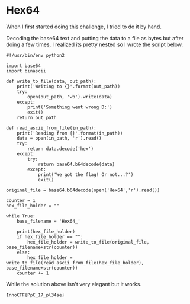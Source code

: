 # Hex64

When I first started doing this challenge, I tried to do it by hand.

Decoding the base64 text and putting the data to a file as bytes but after doing a few times, I realized its pretty nested so I wrote the script below.

```
#!/usr/bin/env python2

import base64
import binascii

def write_to_file(data, out_path):
    print('Writing to {}'.format(out_path))
    try:
        open(out_path, 'wb').write(data)
    except:
        print('Something went wrong D:')
        exit()
    return out_path

def read_ascii_from_file(in_path):
    print('Reading from {}'.format(in_path))
    data = open(in_path, 'r').read()
    try:
        return data.decode('hex')
    except:
        try:
            return base64.b64decode(data)
        except:
            print('We got the flag! Or not...?')
            exit()

original_file = base64.b64decode(open('Hex64','r').read())

counter = 1
hex_file_holder = ""

while True:
    base_filename = 'Hex64_'

    print(hex_file_holder)
    if hex_file_holder == "":
        hex_file_holder = write_to_file(original_file, base_filename+str(counter))
    else:
        hex_file_holder = write_to_file(read_ascii_from_file(hex_file_holder), base_filename+str(counter))
    counter += 1

```

While the solution above isn't very elegant but it works.

```
InnoCTF{PpC_17_pl34se}
```


